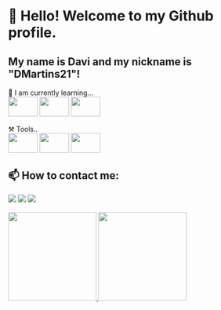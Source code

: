 # 👋 Hello! Welcome to my Github profile.
## My name is Davi and my nickname is "DMartins21"!

🌱 I am currently learning...</br>
<img src="https://cdn.jsdelivr.net/gh/devicons/devicon/icons/javascript/javascript-original.svg" width="60" height="40" />
<img src="https://cdn.jsdelivr.net/gh/devicons/devicon/icons/mysql/mysql-original-wordmark.svg" width="60" height="40" />
<img src="https://cdn.jsdelivr.net/gh/devicons/devicon/icons/java/java-original-wordmark.svg" width="60" height="40" />
          
⚒️ Tools..</br>
<img src="https://cdn.jsdelivr.net/gh/devicons/devicon/icons/csharp/csharp-original.svg" width="60" height="40" />
<img src="https://cdn.jsdelivr.net/gh/devicons/devicon/icons/git/git-original-wordmark.svg" width="60" height="40" />
<img src="https://cdn.jsdelivr.net/gh/devicons/devicon/icons/postgresql/postgresql-original-wordmark.svg" width="60" height="40" />
            

## 📫 How to contact me:</br>
<div>
<a href="https://www.instagram.com/d_martins21/" target="_blank"><img src="https://img.shields.io/badge/-Instagram-%23E4405F?style=for-the-badge&logo=instagram&logoColor=white" target="_blank"></a>
<a href = "davi_martins2009@outlook.com"><img src="https://img.shields.io/badge/Gmail-D14836?style=for-the-badge&logo=gmail&logoColor=white" target="_blank"></a>
<a href="https://www.linkedin.com/in/dmartins21/" target="_blank"><img src="https://img.shields.io/badge/-LinkedIn-%230077B5?style=for-the-badge&logo=linkedin&logoColor=white" target="_blank"></a>   
</div>
</br>
<div>
<a href="https://github.com/DMartins21">
<img height="180em" src="https://github-readme-stats.vercel.app/api/top-langs/?username=DMartins21&layout=compact&langs_count=7&theme=dracula"/>
<img height="180em" src="https://github-readme-stats.vercel.app/api?username=DMartins21&show_icons=true&theme=dracula&include_all_commits=true&count_private=true"/>
</div>
